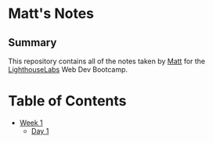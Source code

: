# Matt's Notes

## Summary
This repository contains all of the notes taken by [Matt](https://github.com/Matheson94) for the [LighthouseLabs](https://www.lighthouselabs.ca/) Web Dev Bootcamp.

# Table of Contents
* [Week 1](/Week_1)
  * [Day 1](/Week_1/Day_1)